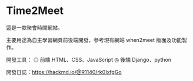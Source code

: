 # Time2Meet
這是一款聚會時間網站。

主要用途為自主學習網頁前後端開發，參考現有網站 when2meet 版面及功能製作。

開發工具：
◎ 前端
HTML、CSS、JavaScript
◎ 後端
Django、python

開發日誌：https://hackmd.io/@R1140/rk0IxfgGo
